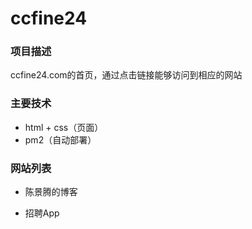 # ccfine24

### 项目描述

ccfine24.com的首页，通过点击链接能够访问到相应的网站

### 主要技术

* html + css（页面）
* pm2（自动部署）

### 网站列表

* 陈景腾的博客

* 招聘App